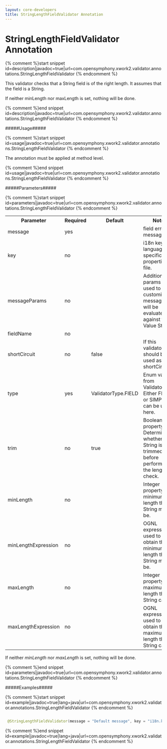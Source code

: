 ```yaml
---
layout: core-developers
title: StringLengthFieldValidator Annotation
---
```


# StringLengthFieldValidator Annotation



{% comment %}start snippet id=description|javadoc=true|url=com.opensymphony.xwork2.validator.annotations.StringLengthFieldValidator {% endcomment %}
<p> This validator checks that a String field is of the right length. It assumes that the field is a String.
 If neither minLength nor maxLength is set, nothing will be done.</p>
{% comment %}end snippet id=description|javadoc=true|url=com.opensymphony.xwork2.validator.annotations.StringLengthFieldValidator {% endcomment %}

#####Usage#####



{% comment %}start snippet id=usage|javadoc=true|url=com.opensymphony.xwork2.validator.annotations.StringLengthFieldValidator {% endcomment %}
<p> <p>The annotation must be applied at method level.</p></p>
{% comment %}end snippet id=usage|javadoc=true|url=com.opensymphony.xwork2.validator.annotations.StringLengthFieldValidator {% endcomment %}

#####Parameters#####



{% comment %}start snippet id=parameters|javadoc=true|url=com.opensymphony.xwork2.validator.annotations.StringLengthFieldValidator {% endcomment %}
<p> <table class='confluenceTable' summary=''>
 <tr>
 <th class='confluenceTh'> Parameter </th>
 <th class='confluenceTh'> Required </th>
 <th class='confluenceTh'> Default </th>
 <th class='confluenceTh'> Notes </th>
 </tr>
 <tr>
 <td class='confluenceTd'>message</td>
 <td class='confluenceTd'>yes</td>
 <td class='confluenceTd'>&nbsp;</td>
 <td class='confluenceTd'>field error message</td>
 </tr>
 <tr>
 <td class='confluenceTd'>key</td>
 <td class='confluenceTd'>no</td>
 <td class='confluenceTd'>&nbsp;</td>
 <td class='confluenceTd'>i18n key from language specific properties file.</td>
 </tr>
 <tr>
 <td class='confluenceTd'>messageParams</td>
 <td class='confluenceTd'>no</td>
 <td class='confluenceTd'>&nbsp;</td>
 <td class='confluenceTd'>Additional params to be used to customize message - will be evaluated against the Value Stack</td>
 </tr>
 <tr>
 <td class='confluenceTd'>fieldName</td>
 <td class='confluenceTd'>no</td>
 <td class='confluenceTd'>&nbsp;</td>
 <td class='confluenceTd'>&nbsp;</td>
 </tr>
 <tr>
 <td class='confluenceTd'>shortCircuit</td>
 <td class='confluenceTd'>no</td>
 <td class='confluenceTd'>false</td>
 <td class='confluenceTd'>If this validator should be used as shortCircuit.</td>
 </tr>
 <tr>
 <td class='confluenceTd'>type</td>
 <td class='confluenceTd'>yes</td>
 <td class='confluenceTd'>ValidatorType.FIELD</td>
 <td class='confluenceTd'>Enum value from ValidatorType. Either FIELD or SIMPLE can be used here.</td>
 </tr>
 <tr>
 <td class='confluenceTd'> trim </td>
 <td class='confluenceTd'> no </td>
 <td class='confluenceTd'> true </td>
 <td class='confluenceTd'> Boolean property.  Determines whether the String is trimmed before performing the length check.  </td>
 </tr>
 <tr>
 <td class='confluenceTd'> minLength </td>
 <td class='confluenceTd'> no </td>
 <td class='confluenceTd'>&nbsp;</td>
 <td class='confluenceTd'> Integer property.  The minimum length the String must be. </td>
 </tr>
 <tr>
 <td class='confluenceTd'> minLengthExpression </td>
 <td class='confluenceTd'> no </td>
 <td class='confluenceTd'>&nbsp;</td>
 <td class='confluenceTd'>OGNL expression used to obtain the minimum length the String must be. </td>
 </tr>
 <tr>
 <td class='confluenceTd'> maxLength </td>
 <td class='confluenceTd'> no </td>
 <td class='confluenceTd'>&nbsp;</td>
 <td class='confluenceTd'> Integer property.  The maximum length the String can be. </td>
 </tr>
 <tr>
 <td class='confluenceTd'> maxLengthExpression </td>
 <td class='confluenceTd'> no </td>
 <td class='confluenceTd'>&nbsp;</td>
 <td class='confluenceTd'>OGNL expression used to obtain the maximum length the String can be. </td>
 </tr>
 </table>

 <p>If neither <em>minLength</em> nor <em>maxLength</em> is set, nothing will be done.</p>
</p>
{% comment %}end snippet id=parameters|javadoc=true|url=com.opensymphony.xwork2.validator.annotations.StringLengthFieldValidator {% endcomment %}

#####Examples#####



{% comment %}start snippet id=example|javadoc=true|lang=java|url=com.opensymphony.xwork2.validator.annotations.StringLengthFieldValidator {% endcomment %}

```java
 @StringLengthFieldValidator(message = "Default message", key = "i18n.key", shortCircuit = true, trim = true, minLength = "5",  maxLength = "12")
```

{% comment %}end snippet id=example|javadoc=true|lang=java|url=com.opensymphony.xwork2.validator.annotations.StringLengthFieldValidator {% endcomment %}
